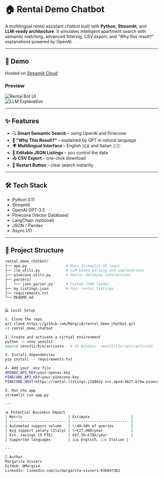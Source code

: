 # 🏠 Rental Demo Chatbot

A multilingual rental assistant chatbot built with **Python**, **Streamlit**, and **LLM-ready architecture**. It simulates intelligent apartment search with semantic matching, advanced filtering, CSV export, and “Why this result?” explanations powered by OpenAI.

---

## 🚀 Demo

Hosted on [Streamlit Cloud](#) 
### Preview

![Rental Bot UI](screenshots/search_ui.png)  
![LLM Explanation](screenshots/why_this_result.png)

---

## ✨ Features

- 🔍 **Smart Semantic Search** – using OpenAI and Pinecone
- 💬 **"Why This Result?"** – explained by GPT in natural language
- 🌍 **Multilingual Interface** – English 🇬🇧 and Italian 🇮🇹
- 📑 **Editable JSON Listings** – you control the data
- 📤 **CSV Export** – one-click download
- 🔁 **Restart Button** – clear search instantly

---

## 🛠 Tech Stack

- Python 3.11
- Streamlit
- OpenAI GPT-3.5
- Pinecone (Vector Database)
- LangChain (optional)
- JSON / Pandas
- Async I/O

---

## 📁 Project Structure

```bash
rental_demo_chatbot/
├── app.py                  # Main Streamlit UI logic
├── llm_utils.py            # LLM-based parsing and explanations
├── pinecone_utils.py       # Vector database interactions
├── parsers/
│   └── json_parser.py      # Custom JSON loader
├── my_listings.json        # Your rental listings
├── requirements.txt
└── README.md


💻 Local Setup

1. Clone the repo
git clone https://github.com/Margii4/rental_demo_chatbot.git
cd rental_demo_chatbot

2. Create and activate a virtual environment
python -m venv venv311
source venv311/bin/activate   # On Windows: venv311\Scripts\activate

3. Install dependencies
pip install -r requirements.txt

4. Add your .env file
OPENAI_API_KEY=your-openai-key
PINECONE_API_KEY=your-pinecone-key
PINECONE_HOST=https://rental-listings-j2d462y.svc.aped-4627-b74a.pinecone.io

5. Run the app
streamlit run app.py

---

📊 Potential Business Impact
| Metric                     | Estimate                   |
| -------------------------- | -------------------------- |
| Automated support volume   | \~40–50% of queries        |
| Avg support salary (Italy) | \~€27,000/year             |
| Est. savings (5 FTE)       | €67.5k–€78k/year           |
| Supported languages        | 🇬🇧 English, 🇮🇹 Italian |

---

🤝 Author
Margarita Viviers
GitHub: @Margii4
LinkedIn: linkedin.com/in/margarita-viviers-03b047362